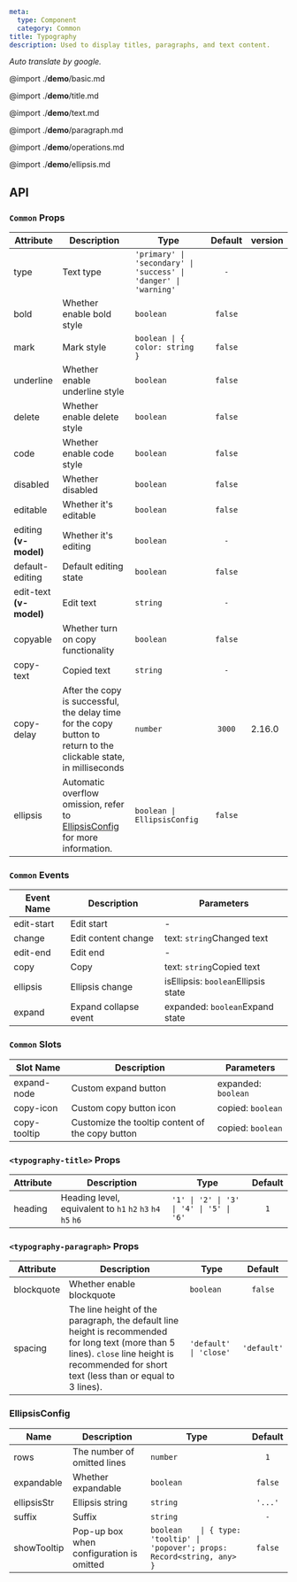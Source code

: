```yaml
meta:
  type: Component
  category: Common
title: Typography
description: Used to display titles, paragraphs, and text content.
```

*Auto translate by google.*

@import ./__demo__/basic.md

@import ./__demo__/title.md

@import ./__demo__/text.md

@import ./__demo__/paragraph.md

@import ./__demo__/operations.md

@import ./__demo__/ellipsis.md

## API






### `Common` Props

|Attribute|Description|Type|Default|version|
|---|---|---|:---:|:---|
|type|Text type|`'primary' \| 'secondary' \| 'success' \| 'danger' \| 'warning'`|`-`||
|bold|Whether enable bold style|`boolean`|`false`||
|mark|Mark style|`boolean \| { color: string }`|`false`||
|underline|Whether enable underline style|`boolean`|`false`||
|delete|Whether enable delete style|`boolean`|`false`||
|code|Whether enable code style|`boolean`|`false`||
|disabled|Whether disabled|`boolean`|`false`||
|editable|Whether it's editable|`boolean`|`false`||
|editing **(v-model)**|Whether it's editing|`boolean`|`-`||
|default-editing|Default editing state|`boolean`|`false`||
|edit-text **(v-model)**|Edit text|`string`|`-`||
|copyable|Whether turn on copy functionality|`boolean`|`false`||
|copy-text|Copied text|`string`|`-`||
|copy-delay|After the copy is successful, the delay time for the copy button to return to the clickable state, in milliseconds|`number`|`3000`|2.16.0|
|ellipsis|Automatic overflow omission, refer to [EllipsisConfig](#ellipsisconfig) for more information.|`boolean \| EllipsisConfig`|`false`||
### `Common` Events

|Event Name|Description|Parameters|
|---|---|---|
|edit-start|Edit start|-|
|change|Edit content change|text: `string`Changed text|
|edit-end|Edit end|-|
|copy|Copy|text: `string`Copied text|
|ellipsis|Ellipsis change|isEllipsis: `boolean`Ellipsis state|
|expand|Expand collapse event|expanded: `boolean`Expand state|
### `Common` Slots

|Slot Name|Description|Parameters|
|---|---|---|
|expand-node|Custom expand button|expanded: `boolean`|
|copy-icon|Custom copy button icon|copied: `boolean`|
|copy-tooltip|Customize the tooltip content of the copy button|copied: `boolean`|




### `<typography-title>` Props

|Attribute|Description|Type|Default|
|---|---|---|:---:|
|heading|Heading level, equivalent to `h1` `h2` `h3` `h4` `h5` `h6`|`'1' \| '2' \| '3' \| '4' \| '5' \| '6'`|`1`|




### `<typography-paragraph>` Props

|Attribute|Description|Type|Default|
|---|---|---|:---:|
|blockquote|Whether enable blockquote|`boolean`|`false`|
|spacing|The line height of the paragraph, the default line height is recommended for long text (more than 5 lines). `close` line height is recommended for short text (less than or equal to 3 lines).|`'default' \| 'close'`|`'default'`|








### EllipsisConfig

|Name|Description|Type|Default|
|---|---|---|:---:|
|rows|The number of omitted lines|`number`|`1`|
|expandable|Whether expandable|`boolean`|`false`|
|ellipsisStr|Ellipsis string|`string`|`'...'`|
|suffix|Suffix|`string`|`-`|
|showTooltip|Pop-up box when configuration is omitted|`boolean    \| { type: 'tooltip' \| 'popover'; props: Record<string, any> }`|`false`|


